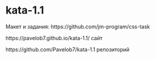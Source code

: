 # kata-1.1
 
<p>Макет и задания: https://github.com/jm-program/css-task</p>

<p>https://pavelob7.github.io/kata-1.1/ сайт</p>
<p>https://github.com/Pavelob7/kata-1.1 репозиторий</p>
